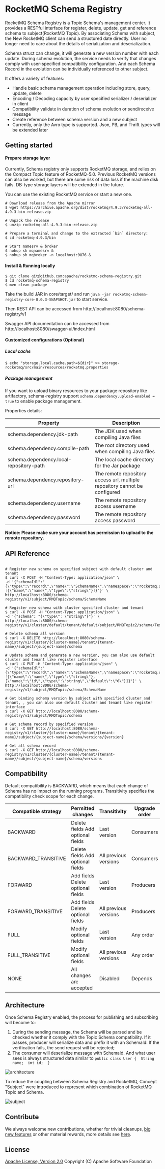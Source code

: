 RocketMQ Schema Registry
================

RocketMQ Schema Registry is a Topic Schema's management center. It provides a RESTful interface for register,
delete, update, get and reference schema to subject(RocketMQ Topic). By associating Schema with subject, the New 
RocketMQ client can send a structured date directly. User no longer need to care about the details of serialization
and deserialization.

Schema struct can change, it will generate a new version number with each update. During schema evolution, the 
service needs to verify that changes comply with user-specified compatibility configuration. And each Schema Record
in the evolution can be individually referenced to other subject.

It offers a variety of features:

* Handle basic schema management operation including store, query, update, delete
* Encoding / Decoding capacity by user specified serializer / deserializer in client
* Compatibility validate in duration of schema evolution or send/receive message
* Create reference between schema version and a new subject
* Currently, only the Avro type is supported. Json, PB, and Thrift types will be extended later

Getting started
--------------

#### Prepare storage layer

Currently, Schema registry only supports RocketMQ storage, and relies on the Compact Topic feature of RocketMQ-5.0.
Previous RocketMQ versions can also be worked, but there are some risk of data loss if the machine disk fails. 
DB-type storage layers will be extended in the future.

You can use the existing RocketMQ service or start a new one.

```shell
# Download release from the Apache mirror
$ wget https://archive.apache.org/dist/rocketmq/4.9.3/rocketmq-all-4.9.3-bin-release.zip

# Unpack the release
$ unzip rocketmq-all-4.9.3-bin-release.zip

# Prepare a terminal and change to the extracted `bin` directory:
$ cd rocketmq-4.9.3/bin

# Start namesrv & broker
$ nohup sh mqnamesrv &
$ nohup sh mqbroker -n localhost:9876 &
```

#### Install & Running locally

```shell
$ git clone git@github.com:apache/rocketmq-schema-registry.git
$ cd rocketmq-schema-registry
$ mvn clean package
```

Take the build JAR in core/target/ and run `java -jar rocketmq-schema-registry-core-0.0.3-SNAPSHOT.jar` to start service.

Then REST API can be accessed from http://localhost:8080/schema-registry/v1

Swagger API documentation can be accessed from http://localhost:8080/swagger-ui/index.html

#### Customized configurations (Optional)

##### Local cache

```shell
$ echo "storage.local.cache.path=${dir}" >> storage-rocketmq/src/main/resources/rocketmq.properties
```

##### Package management

If you want to upload binary resources to your package repository like artifactory, schema-registry
support `schema.dependency.upload-enabled = true` to enable package management.

Properties details:

| Property                                | Description                                                                |
|-----------------------------------------|----------------------------------------------------------------------------|
| schema.dependency.jdk-path              | The JDK used when compiling Java files                                     |
| schema.dependency.compile-path          | The root directory used when compiling Java files                          |
| schema.dependency.local-repository-path | The local cache directory for the Jar package                              |
| schema.dependency.repository-url        | The remote repository access url, multiple repository cannot be configured |
| schema.dependency.username              | The remote repository access username                                      |
| schema.dependency.password              | The remote repository access password                                      |

**Notice: Please make sure your account has permission to upload to the remote repository.**

API Reference
--------------

```shell

# Register new schema on specified subject with default cluster and tenant
$ curl -X POST -H "Content-Type: application/json" \
-d '{"schemaIdl":"{\"type\":\"record\",\"name\":\"SchemaName\",\"namespace\":\"rocketmq.schema.example\",\"fields\":[{\"name\":\"name\",\"type\":\"string\"}]}"}' \
http://localhost:8080/schema-registry/v1/subject/RMQTopic/schema/SchemaName

# Register new schema with cluster specified cluster and tenant
$ curl -X POST -H "Content-Type: application/json" \
-d '{"schema": "{\"type\": \"string\"}"}' \
http://localhost:8080/schema-registry/v1/cluster/default/tenant/default/subject/RMQTopic2/schema/Text

# Delete schema all version
$ curl -X DELETE http://localhost:8080/schema-registry/v1/cluster/{cluster-name}/tenant/{tenant-name}/subject/{subject-name}/schema

# Update schema and generate a new version, you can also use default cluster and tenant like register interface
$ curl -X PUT -H "Content-Type: application/json" \
-d '{"schemaIdl":"{\"type\":\"record\",\"name\":\"SchemaName\",\"namespace\":\"rocketmq.schema.example\",\"fields\":[{\"name\":\"name\",\"type\":\"string\"},{\"name\":\"id\",\"type\":\"string\",\"default\":\"0\"}]}"}' \
http://localhost:8080/schema-registry/v1/subject/RMQTopic/schema/SchemaName

# Get binding schema version by subject with specified cluster and tenant, , you can also use default cluster and tenant like register interface
$ curl -X GET http://localhost:8080/schema-registry/v1/subject/RMQTopic/schema

# Get schema record by specified version
$ curl -X GET http://localhost:8080/schema-registry/v1/cluster/{cluster-name}/tenant/{tenant-name}/subject/{subject-name}/schema/versions/{version}

# Get all schema record
$ curl -X GET http://localhost:8080/schema-registry/v1/cluster/{cluster-name}/tenant/{tenant-name}/subject/{subject-name}/schema/versions
```

Compatibility
--------------
Default compatibility is BACKWARD, which means that each change of Schema has no impact on the running programs. 
Transitivity specifies the compatibility check scope for each change.

| Compatible strategy | Permitted changes                 | Transitivity          | Upgrade order |
|---------------------|-----------------------------------|-----------------------|---------------|
| BACKWARD            | Delete fields Add optional fields | Last version          | Consumers     |
| BACKWARD_TRANSITIVE | Delete fields Add optional fields | All previous versions | Consumers     |
| FORWARD             | Add fields Delete optional fields | Last version          | Producers     |
| FORWARD_TRANSITIVE  | Add fields Delete optional fields | All previous versions | Producers     |
| FULL                | Modify optional fields            | Last version          | Any order     |
| FULL_TRANSITIVE     | Modify optional fields            | All previous versions | Any order     |
| NONE                | All changes are accepted          | Disabled              | Depends       |

Architecture
--------------

Once Schema Registry enabled, the process for publishing and subscribing will become to:
1. During the sending message, the Schema will be parsed and be checked whether it comply with the Topic Schema
compatibility. If it passes, producer will serialize data and prefix it with an SchemaId. If the verification fails,
the send request will be rejected;
2. The consumer will deserialize message with SchemaId. And what user sees is always structured data similar to
`public class User {  String name;  int id;  }`

![architecture](docs/architecture.png)

To reduce the coupling between Schema Registry and RocketMQ, Concept "Subject" were introduced to represent which combination of RocketMQ Topic and Schema.

![subject](docs/subject.png)

Contribute
--------------

We always welcome new contributions, whether for trivial
cleanups, [big new features](https://github.com/apache/rocketmq/wiki/RocketMQ-Improvement-Proposal) or other material
rewards, more details see [here](http://rocketmq.apache.org/docs/how-to-contribute/).

License
----------
[Apache License, Version 2.0](http://www.apache.org/licenses/LICENSE-2.0.html) Copyright (C) Apache Software Foundation
